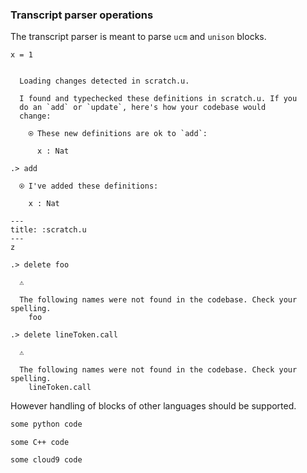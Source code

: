 ### Transcript parser operations

The transcript parser is meant to parse `ucm` and `unison` blocks.

``` unison
x = 1
```

```ucm

  Loading changes detected in scratch.u.

  I found and typechecked these definitions in scratch.u. If you
  do an `add` or `update`, here's how your codebase would
  change:
  
    ⍟ These new definitions are ok to `add`:
    
      x : Nat

```
```ucm
.> add

  ⍟ I've added these definitions:
  
    x : Nat

```
``` unison
---
title: :scratch.u
---
z

```

```ucm
.> delete foo

  ⚠️
  
  The following names were not found in the codebase. Check your spelling.
    foo

```
```ucm
.> delete lineToken.call

  ⚠️
  
  The following names were not found in the codebase. Check your spelling.
    lineToken.call

```
However handling of blocks of other languages should be supported.

``` python
some python code
```

``` c_cpp
some C++ code
```

``` c9search
some cloud9 code
```

